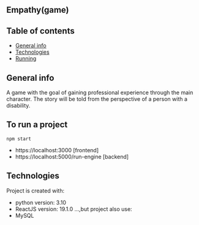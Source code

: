 ## Empathy(game)

## Table of contents
* [General info](#general-info)
* [Technologies](#technologies)
* [Running](#running)

## General info
A game with the goal of gaining professional experience through the main character. 
The story will be told from the perspective of a person with a disability.

## To run a project
```
npm start
```
* https://localhost:3000 [frontend]
* https://localhost:5000/run-engine [backend]
	
## Technologies
Project is created with:
* python version: 3.10
* ReactJS version: 19.1.0
...,but project also use:
* MySQL